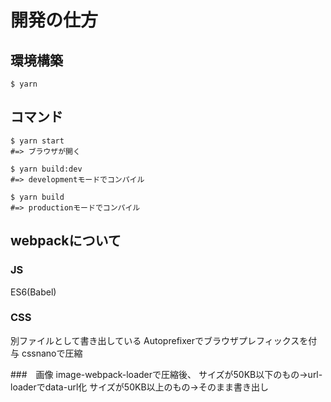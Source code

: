 # 開発の仕方
## 環境構築

```
$ yarn
```
## コマンド
```
$ yarn start
#=> ブラウザが開く
```

```
$ yarn build:dev
#=> developmentモードでコンパイル

$ yarn build
#=> productionモードでコンパイル
```

## webpackについて
### JS
ES6(Babel)

### CSS
別ファイルとして書き出している
Autoprefixerでブラウザプレフィックスを付与
cssnanoで圧縮

###　画像
image-webpack-loaderで圧縮後、
サイズが50KB以下のもの→url-loaderでdata-url化
サイズが50KB以上のもの→そのまま書き出し
